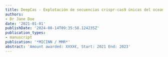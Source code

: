 ```yaml
---
title: DeepCas - Explotación de secuencias crispr-cas9 únicas del oceano profundo.
authors:
- Dr Jane Doe
date: '2021-01-01'
publishDate: '2024-08-14T09:35:58.124235Z'
publication_types:
- manuscript
publication: '*MICINN / MMR*'
abstract: 'Amount awarded: XXXX€, Start: 2021 End: 2023'
---
```

